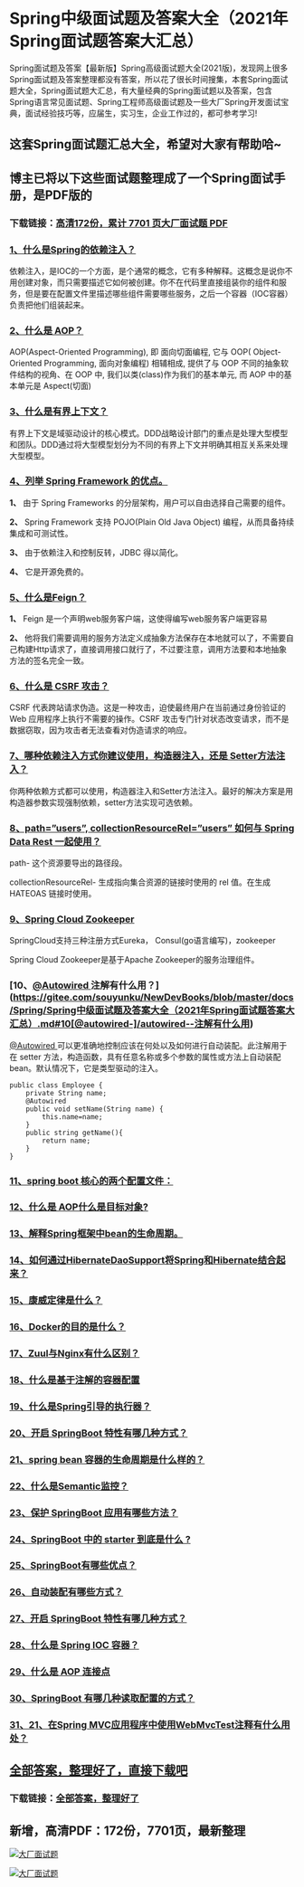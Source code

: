 # Spring中级面试题及答案大全（2021年Spring面试题答案大汇总）

Spring面试题及答案【最新版】Spring高级面试题大全(2021版)，发现网上很多Spring面试题及答案整理都没有答案，所以花了很长时间搜集，本套Spring面试题大全，Spring面试题大汇总，有大量经典的Spring面试题以及答案，包含Spring语言常见面试题、Spring工程师高级面试题及一些大厂Spring开发面试宝典，面试经验技巧等，应届生，实习生，企业工作过的，都可参考学习!

## 这套Spring面试题汇总大全，希望对大家有帮助哈~ 

## 博主已将以下这些面试题整理成了一个Spring面试手册，是PDF版的

### 下载链接：[高清172份，累计 7701 页大厂面试题  PDF](https://github.com/javatechnorth/javanorth-itbooks/blob/master/docs/index.md)


### [1、什么是Spring的依赖注入？](https://gitee.com/souyunku/NewDevBooks/blob/master/docs/Spring/Spring中级面试题及答案大全（2021年Spring面试题答案大汇总）.md#1什么是spring的依赖注入)  


依赖注入，是IOC的一个方面，是个通常的概念，它有多种解释。这概念是说你不用创建对象，而只需要描述它如何被创建。你不在代码里直接组装你的组件和服务，但是要在配置文件里描述哪些组件需要哪些服务，之后一个容器（IOC容器）负责把他们组装起来。


### [2、什么是 AOP？](https://gitee.com/souyunku/NewDevBooks/blob/master/docs/Spring/Spring中级面试题及答案大全（2021年Spring面试题答案大汇总）.md#2什么是-aop)  


AOP(Aspect-Oriented Programming), 即 面向切面编程, 它与 OOP( Object-Oriented Programming, 面向对象编程) 相辅相成, 提供了与 OOP 不同的抽象软件结构的视角、在 OOP 中, 我们以类(class)作为我们的基本单元, 而 AOP 中的基本单元是 Aspect(切面)


### [3、什么是有界上下文？](https://gitee.com/souyunku/NewDevBooks/blob/master/docs/Spring/Spring中级面试题及答案大全（2021年Spring面试题答案大汇总）.md#3什么是有界上下文)  


有界上下文是域驱动设计的核心模式。DDD战略设计部门的重点是处理大型模型和团队。DDD通过将大型模型划分为不同的有界上下文并明确其相互关系来处理大型模型。


### [4、列举 Spring Framework 的优点。](https://gitee.com/souyunku/NewDevBooks/blob/master/docs/Spring/Spring中级面试题及答案大全（2021年Spring面试题答案大汇总）.md#4列举-spring-framework-的优点。)  


**1、** 由于 Spring Frameworks 的分层架构，用户可以自由选择自己需要的组件。

**2、** Spring Framework 支持 POJO(Plain Old Java Object) 编程，从而具备持续集成和可测试性。

**3、** 由于依赖注入和控制反转，JDBC 得以简化。

**4、** 它是开源免费的。


### [5、什么是Feign？](https://gitee.com/souyunku/NewDevBooks/blob/master/docs/Spring/Spring中级面试题及答案大全（2021年Spring面试题答案大汇总）.md#5什么是feign)  


**1、** Feign 是一个声明web服务客户端，这使得编写web服务客户端更容易

**2、** 他将我们需要调用的服务方法定义成抽象方法保存在本地就可以了，不需要自己构建Http请求了，直接调用接口就行了，不过要注意，调用方法要和本地抽象方法的签名完全一致。


### [6、什么是 CSRF 攻击？](https://gitee.com/souyunku/NewDevBooks/blob/master/docs/Spring/Spring中级面试题及答案大全（2021年Spring面试题答案大汇总）.md#6什么是-csrf-攻击)  


CSRF 代表跨站请求伪造。这是一种攻击，迫使最终用户在当前通过身份验证的Web 应用程序上执行不需要的操作。CSRF 攻击专门针对状态改变请求，而不是数据窃取，因为攻击者无法查看对伪造请求的响应。


### [7、哪种依赖注入方式你建议使用，构造器注入，还是 Setter方法注入？](https://gitee.com/souyunku/NewDevBooks/blob/master/docs/Spring/Spring中级面试题及答案大全（2021年Spring面试题答案大汇总）.md#7哪种依赖注入方式你建议使用构造器注入还是-setter方法注入)  


你两种依赖方式都可以使用，构造器注入和Setter方法注入。最好的解决方案是用构造器参数实现强制依赖，setter方法实现可选依赖。


### [8、path=”users”, collectionResourceRel=”users” 如何与 Spring Data Rest 一起使用？](https://gitee.com/souyunku/NewDevBooks/blob/master/docs/Spring/Spring中级面试题及答案大全（2021年Spring面试题答案大汇总）.md#8path=users,-collectionresourcerel=users-如何与-spring-data-rest-一起使用)  


path- 这个资源要导出的路径段。

collectionResourceRel- 生成指向集合资源的链接时使用的 rel 值。在生成 HATEOAS 链接时使用。


### [9、Spring Cloud Zookeeper](https://gitee.com/souyunku/NewDevBooks/blob/master/docs/Spring/Spring中级面试题及答案大全（2021年Spring面试题答案大汇总）.md#9spring-cloud-zookeeper)  


SpringCloud支持三种注册方式Eureka， Consul(go语言编写)，zookeeper

Spring Cloud Zookeeper是基于Apache Zookeeper的服务治理组件。


### [10、[@Autowired ](/Autowired ) 注解有什么用？](https://gitee.com/souyunku/NewDevBooks/blob/master/docs/Spring/Spring中级面试题及答案大全（2021年Spring面试题答案大汇总）.md#10[@autowired-]/autowired--注解有什么用)  


[@Autowired ](/Autowired ) 可以更准确地控制应该在何处以及如何进行自动装配。此注解用于在 setter 方法，构造函数，具有任意名称或多个参数的属性或方法上自动装配 bean。默认情况下，它是类型驱动的注入。

```
public class Employee {
    private String name;
    @Autowired
    public void setName(String name) {
        this.name=name;
    }
    public string getName(){
        return name;
    }
}
```


### [11、spring boot 核心的两个配置文件：](https://gitee.com/souyunku/NewDevBooks/blob/master/docs/Spring/Spring中级面试题及答案大全（2021年Spring面试题答案大汇总）.md#11spring-boot-核心的两个配置文件：)  

### [12、什么是 AOP什么是目标对象?](https://gitee.com/souyunku/NewDevBooks/blob/master/docs/Spring/Spring中级面试题及答案大全（2021年Spring面试题答案大汇总）.md#12什么是-aop什么是目标对象)  

### [13、解释Spring框架中bean的生命周期。](https://gitee.com/souyunku/NewDevBooks/blob/master/docs/Spring/Spring中级面试题及答案大全（2021年Spring面试题答案大汇总）.md#13解释spring框架中bean的生命周期。)  

### [14、如何通过HibernateDaoSupport将Spring和Hibernate结合起来？](https://gitee.com/souyunku/NewDevBooks/blob/master/docs/Spring/Spring中级面试题及答案大全（2021年Spring面试题答案大汇总）.md#14如何通过hibernatedaosupport将spring和hibernate结合起来)  

### [15、康威定律是什么？](https://gitee.com/souyunku/NewDevBooks/blob/master/docs/Spring/Spring中级面试题及答案大全（2021年Spring面试题答案大汇总）.md#15康威定律是什么)  

### [16、Docker的目的是什么？](https://gitee.com/souyunku/NewDevBooks/blob/master/docs/Spring/Spring中级面试题及答案大全（2021年Spring面试题答案大汇总）.md#16docker的目的是什么)  

### [17、Zuul与Nginx有什么区别？](https://gitee.com/souyunku/NewDevBooks/blob/master/docs/Spring/Spring中级面试题及答案大全（2021年Spring面试题答案大汇总）.md#17zuul与nginx有什么区别)  

### [18、什么是基于注解的容器配置](https://gitee.com/souyunku/NewDevBooks/blob/master/docs/Spring/Spring中级面试题及答案大全（2021年Spring面试题答案大汇总）.md#18什么是基于注解的容器配置)  

### [19、什么是Spring引导的执行器？](https://gitee.com/souyunku/NewDevBooks/blob/master/docs/Spring/Spring中级面试题及答案大全（2021年Spring面试题答案大汇总）.md#19什么是spring引导的执行器)  

### [20、开启 SpringBoot 特性有哪几种方式？](https://gitee.com/souyunku/NewDevBooks/blob/master/docs/Spring/Spring中级面试题及答案大全（2021年Spring面试题答案大汇总）.md#20开启-springboot-特性有哪几种方式)  

### [21、spring bean 容器的生命周期是什么样的？](https://gitee.com/souyunku/NewDevBooks/blob/master/docs/Spring/Spring中级面试题及答案大全（2021年Spring面试题答案大汇总）.md#21spring-bean-容器的生命周期是什么样的)  

### [22、什么是Semantic监控？](https://gitee.com/souyunku/NewDevBooks/blob/master/docs/Spring/Spring中级面试题及答案大全（2021年Spring面试题答案大汇总）.md#22什么是semantic监控)  

### [23、保护 SpringBoot 应用有哪些方法？](https://gitee.com/souyunku/NewDevBooks/blob/master/docs/Spring/Spring中级面试题及答案大全（2021年Spring面试题答案大汇总）.md#23保护-springboot-应用有哪些方法)  

### [24、SpringBoot 中的 starter 到底是什么 ?](https://gitee.com/souyunku/NewDevBooks/blob/master/docs/Spring/Spring中级面试题及答案大全（2021年Spring面试题答案大汇总）.md#24springboot-中的-starter-到底是什么-)  

### [25、SpringBoot有哪些优点？](https://gitee.com/souyunku/NewDevBooks/blob/master/docs/Spring/Spring中级面试题及答案大全（2021年Spring面试题答案大汇总）.md#25springboot有哪些优点)  

### [26、自动装配有哪些方式？](https://gitee.com/souyunku/NewDevBooks/blob/master/docs/Spring/Spring中级面试题及答案大全（2021年Spring面试题答案大汇总）.md#26自动装配有哪些方式)  

### [27、开启 SpringBoot 特性有哪几种方式？](https://gitee.com/souyunku/NewDevBooks/blob/master/docs/Spring/Spring中级面试题及答案大全（2021年Spring面试题答案大汇总）.md#27开启-springboot-特性有哪几种方式)  

### [28、什么是 Spring IOC 容器？](https://gitee.com/souyunku/NewDevBooks/blob/master/docs/Spring/Spring中级面试题及答案大全（2021年Spring面试题答案大汇总）.md#28什么是-spring-ioc-容器)  

### [29、什么是 AOP 连接点](https://gitee.com/souyunku/NewDevBooks/blob/master/docs/Spring/Spring中级面试题及答案大全（2021年Spring面试题答案大汇总）.md#29什么是-aop-连接点)  

### [30、SpringBoot 有哪几种读取配置的方式？](https://gitee.com/souyunku/NewDevBooks/blob/master/docs/Spring/Spring中级面试题及答案大全（2021年Spring面试题答案大汇总）.md#30springboot-有哪几种读取配置的方式)  

### [31、21、在Spring MVC应用程序中使用WebMvcTest注释有什么用处？](https://gitee.com/souyunku/NewDevBooks/blob/master/docs/Spring/Spring中级面试题及答案大全（2021年Spring面试题答案大汇总）.md#3121在spring-mvc应用程序中使用webmvctest注释有什么用处)  





## [全部答案，整理好了，直接下载吧](https://gitee.com/souyunku/DevBooks/blob/master/docs/daan.md)

### 下载链接：[全部答案，整理好了](https://gitee.com/souyunku/NewDevBooks/blob/master/docs/daan.md)




## 新增，高清PDF：172份，7701页，最新整理

[![大厂面试题](https://www.souyunku.com/wp-content/uploads/weixin/mst.png "架构师专栏")](https://www.souyunku.com/wp-content/uploads/weixin/githup-weixin.png "架构师专栏")

[![大厂面试题](https://www.souyunku.com/wp-content/uploads/weixin/githup-weixin.png "架构师专栏")](https://www.souyunku.com/wp-content/uploads/weixin/githup-weixin.png "架构师专栏")
